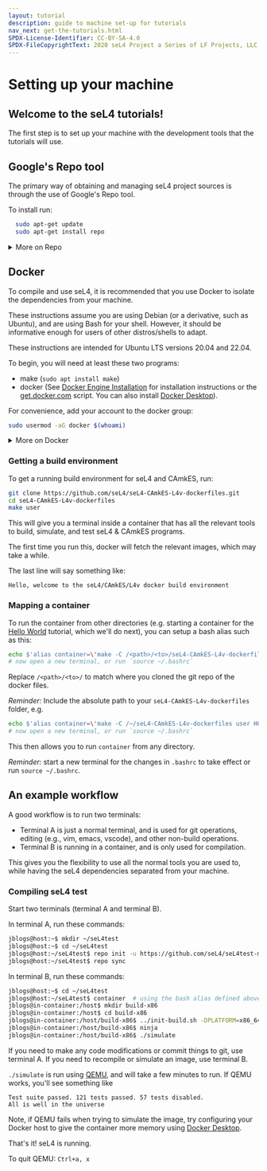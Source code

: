 ```yaml
---
layout: tutorial
description: guide to machine set-up for tutorials
nav_next: get-the-tutorials.html
SPDX-License-Identifier: CC-BY-SA-4.0
SPDX-FileCopyrightText: 2020 seL4 Project a Series of LF Projects, LLC.
---
```


# Setting up your machine

## Welcome to the seL4 tutorials!

The first step is to set up your machine with the development tools that the
tutorials will use.

## Google's Repo tool

The primary way of obtaining and managing seL4 project sources is through the use of Google's Repo tool.

To install run:
```sh
  sudo apt-get update
  sudo apt-get install repo
```

<details markdown='1'>
<summary>More on Repo</summary>
<br>
[More details about on installing Repo](https://source.android.com/setup/develop#installing-repo).

[seL4 Repo cheatsheet](../projects/buildsystem/repo-cheatsheet)
</details>

## Docker

To compile and use seL4, it is recommended that you use Docker to isolate the dependencies from your machine.

These instructions assume you are using Debian (or a derivative, such as Ubuntu), and are using Bash for your shell. However, it should be informative enough for users of other distros/shells to adapt.

These instructions are intended for Ubuntu LTS versions 20.04 and 22.04.

To begin, you will need at least these two programs:

 * make (`sudo apt install make`)
 * docker (See [Docker Engine
   Installation](https://docs.docker.com/engine/installation) for installation
   instructions or the [get.docker.com](https://get.docker.com) script.
   You can also install [Docker Desktop](https://docs.docker.com/get-started/get-docker/)).

For convenience, add your account to the docker group:

```bash
sudo usermod -aG docker $(whoami)
```

<details markdown='1'>
  <summary>More on Docker</summary>
  <br>

  **Available images**

  All the prebuilt docker images are available on [DockerHub here](https://hub.docker.com/u/trustworthysystems)

  These images are used by the Trustworthy Systems Continuous Integration (CI) software, and so represent a standard software setup we use.
  The CI software always uses the `latest` docker image, but images are also tagged with the date they were built.

  **More information**

  You can find the dockerfiles and supporting Makefile [here](https://github.com/seL4/seL4-CAmkES-L4v-dockerfiles)

</details>


### Getting a build environment
To get a running build environment for seL4 and CAmkES, run:

```bash
git clone https://github.com/seL4/seL4-CAmkES-L4v-dockerfiles.git
cd seL4-CAmkES-L4v-dockerfiles
make user
```

This will give you a terminal inside a container that has all the relevant tools to build, simulate, and test seL4 & CAmkES programs.

The first time you run this, docker will fetch the relevant images, which may take a while.

The last line will say something like:

```
Hello, welcome to the seL4/CAmkES/L4v docker build environment
```

### Mapping a container
To run the container from other directories (e.g. starting a container for the [Hello World](hello-world.md) tutorial, which we'll do next), you can setup a bash alias such as this:

```bash
echo $'alias container=\'make -C /<path>/<to>/seL4-CAmkES-L4v-dockerfiles user HOST_DIR=$(pwd)\'' >> ~/.bashrc
# now open a new terminal, or run `source ~/.bashrc`
```

Replace `/<path>/<to>/` to match where you cloned the git repo of the docker files.

*Reminder:* Include the absolute path to your `seL4-CAmkES-L4v-dockerfiles` folder, e.g.

```bash
echo $'alias container=\'make -C /~/seL4-CAmkES-L4v-dockerfiles user HOST_DIR=$(pwd)\'' >> ~/.bashrc
# now open a new terminal, or run `source ~/.bashrc`

```

This then allows you to run `container` from any directory.

*Reminder:* start a new terminal for the changes in `.bashrc` to take effect or run `source ~/.bashrc`.


## An example workflow

A good workflow is to run two terminals:

 - Terminal A is just a normal terminal, and is used for git operations, editing (e.g., vim, emacs, vscode), and other non-build operations.
 - Terminal B is running in a container, and is only used for compilation.

This gives you the flexibility to use all the normal tools you are used to, while having the seL4 dependencies separated from your machine.

### Compiling seL4 test

Start two terminals (terminal A and terminal B).

In terminal A, run these commands:

```bash
jblogs@host:~$ mkdir ~/seL4test
jblogs@host:~$ cd ~/seL4test
jblogs@host:~/seL4test$ repo init -u https://github.com/seL4/seL4test-manifest.git
jblogs@host:~/seL4test$ repo sync
```

In terminal B, run these commands:

```bash
jblogs@host:~$ cd ~/seL4test
jblogs@host:~/seL4test$ container  # using the bash alias defined above
jblogs@in-container:/host$ mkdir build-x86
jblogs@in-container:/host$ cd build-x86
jblogs@in-container:/host/build-x86$ ../init-build.sh -DPLATFORM=x86_64 -DSIMULATION=TRUE
jblogs@in-container:/host/build-x86$ ninja
jblogs@in-container:/host/build-x86$ ./simulate
```

If you need to make any code modifications or commit things to git, use terminal A. If you need to recompile or simulate an image, use terminal B.

`./simulate` is run using [QEMU](https://www.qemu.org/), and will take a few minutes to run. If QEMU works, you'll see something like

```
Test suite passed. 121 tests passed. 57 tests disabled.
All is well in the universe
```

Note, if QEMU fails when trying to simulate the image, try configuring your Docker host to give the container more memory using [Docker Desktop](https://docs.docker.com/desktop/use-desktop/).

That's it! seL4 is running.

To quit QEMU: `Ctrl+a, x`
